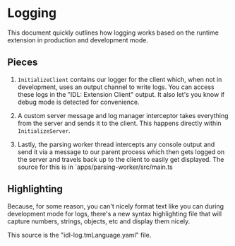 # Logging

This document quickly outlines how logging works based on the runtime extension in production and development mode.

## Pieces

1. `InitializeClient` contains our logger for the client which, when not in development, uses an output channel to write logs. You can access these logs in the "IDL: Extension Client" output. It also let's you know if debug mode is detected for convenience.

2. A custom server message and log manager interceptor takes everything from the server and sends it to the client. This happens directly within `InitializeServer`.

3. Lastly, the parsing worker thread intercepts any console output and send it via a message to our parent process which then gets logged on the server and travels back up to the client to easily get displayed. The source for this is in `apps/parsing-worker/src/main.ts

## Highlighting

Because, for some reason, you can't nicely format text like you can during development mode for logs, there's a new syntax highlighting file that will capture numbers, strings, objects, etc and display them nicely.

This source is the "idl-log.tmLanguage.yaml" file.
